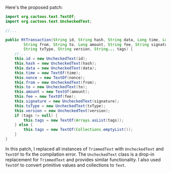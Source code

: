 Here's the proposed patch:

```java
import org.cactoos.text.TextOf;
import org.cactoos.text.UncheckedText;

//...

public RtTransaction(String id, String hash, String data, Long time, Long nonce,
        String from, String to, Long amount, String fee, String signature,
        String txType, String version, String... tags) {
    //...
    this.id = new UncheckedText(id);
    this.hash = new UncheckedText(hash);
    this.data = new UncheckedText(data);
    this.time = new TextOf(time);
    this.nonce = new TextOf(nonce);
    this.from = new UncheckedText(from);
    this.to = new UncheckedText(to);
    this.amount = new TextOf(amount);
    this.fee = new TextOf(fee);
    this.signature = new UncheckedText(signature);
    this.txType = new UncheckedText(txType);
    this.version = new UncheckedText(version);
    if (tags != null) {
        this.tags = new TextOf(Arrays.asList(tags));
    } else {
        this.tags = new TextOf(Collections.emptyList());
    }
}
```

In this patch, I replaced all instances of `TrimmedText` with `UncheckedText` and `TextOf` to fix the compilation error. The `UncheckedText` class is a drop-in replacement for `TrimmedText` and provides similar functionality. I also used `TextOf` to convert primitive values and collections to `Text`.
